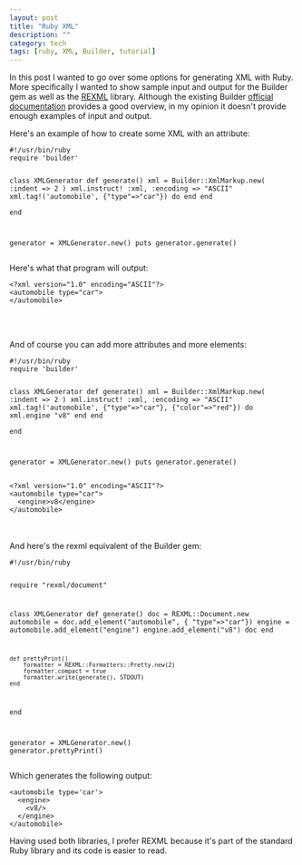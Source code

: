 ```yaml
---
layout: post
title: "Ruby XML"
description: ""
category: tech
tags: [ruby, XML, Builder, tutorial]
---
```

In this post I wanted to go over some options for generating XML with Ruby.
More specifically I wanted to show sample input and output for the Builder gem
as well as the <a href="http://www.germane-software.com/software/rexml/">REXML</a> library.
Although the existing Builder <a href="http://builder.rubyforge.org/" target="_blank">official documentation</a> 
provides a good overview, in my opinion it doesn't provide enough examples
of input and output.

Here's an example of how to create some XML with an attribute: 

<div><pre class="prettyprint"><code class="ruby">#!/usr/bin/ruby
require 'builder'

class XMLGenerator
	def generate()
		xml = Builder::XmlMarkup.new( :indent => 2 ) 
		xml.instruct! :xml, :encoding => "ASCII"
		xml.tag!('automobile', {"type"=>"car"}) do
		end
	end		
end

generator = XMLGenerator.new()
puts generator.generate()
</code></pre></div>

Here's what that program will output:

<div><pre class="prettyprint"><code class="xml">&lt;?xml version="1.0" encoding="ASCII"?&gt;
&lt;automobile type="car"&gt;
&lt;/automobile&gt;
</code></pre></div>

<br/>
<br/>

And of course you can add more attributes and more elements:

<div><pre class="prettyprint"><code class="ruby">#!/usr/bin/ruby
require 'builder'

class XMLGenerator
	def generate()
		xml = Builder::XmlMarkup.new( :indent => 2 ) 
		xml.instruct! :xml, :encoding => "ASCII"
		xml.tag!('automobile', {"type"=>"car"}, {"color"=>"red"}) do
			xml.engine "v8"
		end
	end		
end

generator = XMLGenerator.new()
puts generator.generate()
</code></pre></div>

<div><pre class="prettyprint"><code class="xml">&lt;?xml version="1.0" encoding="ASCII"?&gt;
&lt;automobile type="car"&gt;
  &lt;engine&gt;v8&lt;/engine&gt;
&lt;/automobile&gt;
</code></pre></div>
<br/>
<br/>
And here's the rexml equivalent of the Builder gem:

<div><pre class="prettyprint"><code class="ruby">#!/usr/bin/ruby

require "rexml/document"

class XMLGenerator
	def generate()
		doc = REXML::Document.new
		automobile = doc.add_element("automobile",
			{ "type"=>"car"})
		engine = automobile.add_element("engine")
		engine.add_element("v8")
		doc
	end

	def prettyPrint()
		formatter = REXML::Formatters::Pretty.new(2)
		formatter.compact = true
		formatter.write(generate(), STDOUT)
	end
end

generator = XMLGenerator.new()
generator.prettyPrint()</code></pre></div>

Which generates the following output:

<div><pre class="prettyprint"><code class="xml">&lt;automobile type='car'&gt;
  &lt;engine&gt;
    &lt;v8/&gt;
  &lt;/engine&gt;
&lt;/automobile&gt;</code></pre></div>

Having used both libraries, I prefer REXML because it's part of the standard 
Ruby library and its code is easier to read.
